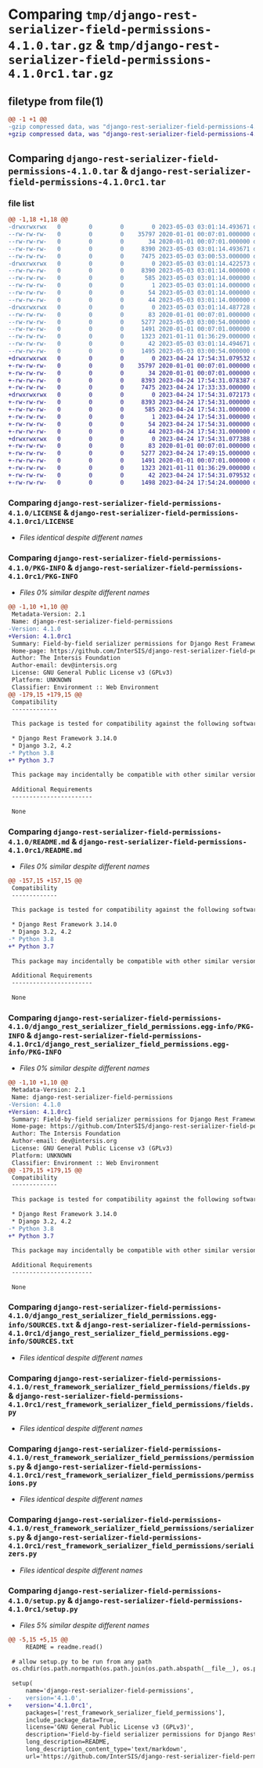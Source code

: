 # Comparing `tmp/django-rest-serializer-field-permissions-4.1.0.tar.gz` & `tmp/django-rest-serializer-field-permissions-4.1.0rc1.tar.gz`

## filetype from file(1)

```diff
@@ -1 +1 @@
-gzip compressed data, was "django-rest-serializer-field-permissions-4.1.0.tar", last modified: Wed May  3 03:01:14 2023, max compression
+gzip compressed data, was "django-rest-serializer-field-permissions-4.1.0rc1.tar", last modified: Mon Apr 24 17:54:31 2023, max compression
```

## Comparing `django-rest-serializer-field-permissions-4.1.0.tar` & `django-rest-serializer-field-permissions-4.1.0rc1.tar`

### file list

```diff
@@ -1,18 +1,18 @@
-drwxrwxrwx   0        0        0        0 2023-05-03 03:01:14.493671 django-rest-serializer-field-permissions-4.1.0/
--rw-rw-rw-   0        0        0    35797 2020-01-01 00:07:01.000000 django-rest-serializer-field-permissions-4.1.0/LICENSE
--rw-rw-rw-   0        0        0       34 2020-01-01 00:07:01.000000 django-rest-serializer-field-permissions-4.1.0/MANIFEST.in
--rw-rw-rw-   0        0        0     8390 2023-05-03 03:01:14.493671 django-rest-serializer-field-permissions-4.1.0/PKG-INFO
--rw-rw-rw-   0        0        0     7475 2023-05-03 03:00:53.000000 django-rest-serializer-field-permissions-4.1.0/README.md
-drwxrwxrwx   0        0        0        0 2023-05-03 03:01:14.422573 django-rest-serializer-field-permissions-4.1.0/django_rest_serializer_field_permissions.egg-info/
--rw-rw-rw-   0        0        0     8390 2023-05-03 03:01:14.000000 django-rest-serializer-field-permissions-4.1.0/django_rest_serializer_field_permissions.egg-info/PKG-INFO
--rw-rw-rw-   0        0        0      585 2023-05-03 03:01:14.000000 django-rest-serializer-field-permissions-4.1.0/django_rest_serializer_field_permissions.egg-info/SOURCES.txt
--rw-rw-rw-   0        0        0        1 2023-05-03 03:01:14.000000 django-rest-serializer-field-permissions-4.1.0/django_rest_serializer_field_permissions.egg-info/dependency_links.txt
--rw-rw-rw-   0        0        0       54 2023-05-03 03:01:14.000000 django-rest-serializer-field-permissions-4.1.0/django_rest_serializer_field_permissions.egg-info/requires.txt
--rw-rw-rw-   0        0        0       44 2023-05-03 03:01:14.000000 django-rest-serializer-field-permissions-4.1.0/django_rest_serializer_field_permissions.egg-info/top_level.txt
-drwxrwxrwx   0        0        0        0 2023-05-03 03:01:14.487728 django-rest-serializer-field-permissions-4.1.0/rest_framework_serializer_field_permissions/
--rw-rw-rw-   0        0        0       83 2020-01-01 00:07:01.000000 django-rest-serializer-field-permissions-4.1.0/rest_framework_serializer_field_permissions/__init__.py
--rw-rw-rw-   0        0        0     5277 2023-05-03 03:00:54.000000 django-rest-serializer-field-permissions-4.1.0/rest_framework_serializer_field_permissions/fields.py
--rw-rw-rw-   0        0        0     1491 2020-01-01 00:07:01.000000 django-rest-serializer-field-permissions-4.1.0/rest_framework_serializer_field_permissions/permissions.py
--rw-rw-rw-   0        0        0     1323 2021-01-11 01:36:29.000000 django-rest-serializer-field-permissions-4.1.0/rest_framework_serializer_field_permissions/serializers.py
--rw-rw-rw-   0        0        0       42 2023-05-03 03:01:14.494671 django-rest-serializer-field-permissions-4.1.0/setup.cfg
--rw-rw-rw-   0        0        0     1495 2023-05-03 03:00:54.000000 django-rest-serializer-field-permissions-4.1.0/setup.py
+drwxrwxrwx   0        0        0        0 2023-04-24 17:54:31.079532 django-rest-serializer-field-permissions-4.1.0rc1/
+-rw-rw-rw-   0        0        0    35797 2020-01-01 00:07:01.000000 django-rest-serializer-field-permissions-4.1.0rc1/LICENSE
+-rw-rw-rw-   0        0        0       34 2020-01-01 00:07:01.000000 django-rest-serializer-field-permissions-4.1.0rc1/MANIFEST.in
+-rw-rw-rw-   0        0        0     8393 2023-04-24 17:54:31.078387 django-rest-serializer-field-permissions-4.1.0rc1/PKG-INFO
+-rw-rw-rw-   0        0        0     7475 2023-04-24 17:33:33.000000 django-rest-serializer-field-permissions-4.1.0rc1/README.md
+drwxrwxrwx   0        0        0        0 2023-04-24 17:54:31.072173 django-rest-serializer-field-permissions-4.1.0rc1/django_rest_serializer_field_permissions.egg-info/
+-rw-rw-rw-   0        0        0     8393 2023-04-24 17:54:31.000000 django-rest-serializer-field-permissions-4.1.0rc1/django_rest_serializer_field_permissions.egg-info/PKG-INFO
+-rw-rw-rw-   0        0        0      585 2023-04-24 17:54:31.000000 django-rest-serializer-field-permissions-4.1.0rc1/django_rest_serializer_field_permissions.egg-info/SOURCES.txt
+-rw-rw-rw-   0        0        0        1 2023-04-24 17:54:31.000000 django-rest-serializer-field-permissions-4.1.0rc1/django_rest_serializer_field_permissions.egg-info/dependency_links.txt
+-rw-rw-rw-   0        0        0       54 2023-04-24 17:54:31.000000 django-rest-serializer-field-permissions-4.1.0rc1/django_rest_serializer_field_permissions.egg-info/requires.txt
+-rw-rw-rw-   0        0        0       44 2023-04-24 17:54:31.000000 django-rest-serializer-field-permissions-4.1.0rc1/django_rest_serializer_field_permissions.egg-info/top_level.txt
+drwxrwxrwx   0        0        0        0 2023-04-24 17:54:31.077388 django-rest-serializer-field-permissions-4.1.0rc1/rest_framework_serializer_field_permissions/
+-rw-rw-rw-   0        0        0       83 2020-01-01 00:07:01.000000 django-rest-serializer-field-permissions-4.1.0rc1/rest_framework_serializer_field_permissions/__init__.py
+-rw-rw-rw-   0        0        0     5277 2023-04-24 17:49:15.000000 django-rest-serializer-field-permissions-4.1.0rc1/rest_framework_serializer_field_permissions/fields.py
+-rw-rw-rw-   0        0        0     1491 2020-01-01 00:07:01.000000 django-rest-serializer-field-permissions-4.1.0rc1/rest_framework_serializer_field_permissions/permissions.py
+-rw-rw-rw-   0        0        0     1323 2021-01-11 01:36:29.000000 django-rest-serializer-field-permissions-4.1.0rc1/rest_framework_serializer_field_permissions/serializers.py
+-rw-rw-rw-   0        0        0       42 2023-04-24 17:54:31.079532 django-rest-serializer-field-permissions-4.1.0rc1/setup.cfg
+-rw-rw-rw-   0        0        0     1498 2023-04-24 17:54:24.000000 django-rest-serializer-field-permissions-4.1.0rc1/setup.py
```

### Comparing `django-rest-serializer-field-permissions-4.1.0/LICENSE` & `django-rest-serializer-field-permissions-4.1.0rc1/LICENSE`

 * *Files identical despite different names*

### Comparing `django-rest-serializer-field-permissions-4.1.0/PKG-INFO` & `django-rest-serializer-field-permissions-4.1.0rc1/PKG-INFO`

 * *Files 0% similar despite different names*

```diff
@@ -1,10 +1,10 @@
 Metadata-Version: 2.1
 Name: django-rest-serializer-field-permissions
-Version: 4.1.0
+Version: 4.1.0rc1
 Summary: Field-by-field serializer permissions for Django Rest Framework.
 Home-page: https://github.com/InterSIS/django-rest-serializer-field-permissions/
 Author: The Intersis Foundation
 Author-email: dev@intersis.org
 License: GNU General Public License v3 (GPLv3)
 Platform: UNKNOWN
 Classifier: Environment :: Web Environment
@@ -179,15 +179,15 @@
 Compatibility
 -------------
 
 This package is tested for compatibility against the following software versions:
 
 * Django Rest Framework 3.14.0
 * Django 3.2, 4.2
-* Python 3.8
+* Python 3.7
 
 This package may incidentally be compatible with other similar versions of the above software. See tox.ini for specific minor versions tested.
 
 Additional Requirements
 -----------------------
 
 None
```

### Comparing `django-rest-serializer-field-permissions-4.1.0/README.md` & `django-rest-serializer-field-permissions-4.1.0rc1/README.md`

 * *Files 0% similar despite different names*

```diff
@@ -157,15 +157,15 @@
 Compatibility
 -------------
 
 This package is tested for compatibility against the following software versions:
 
 * Django Rest Framework 3.14.0
 * Django 3.2, 4.2
-* Python 3.8
+* Python 3.7
 
 This package may incidentally be compatible with other similar versions of the above software. See tox.ini for specific minor versions tested.
 
 Additional Requirements
 -----------------------
 
 None
```

### Comparing `django-rest-serializer-field-permissions-4.1.0/django_rest_serializer_field_permissions.egg-info/PKG-INFO` & `django-rest-serializer-field-permissions-4.1.0rc1/django_rest_serializer_field_permissions.egg-info/PKG-INFO`

 * *Files 0% similar despite different names*

```diff
@@ -1,10 +1,10 @@
 Metadata-Version: 2.1
 Name: django-rest-serializer-field-permissions
-Version: 4.1.0
+Version: 4.1.0rc1
 Summary: Field-by-field serializer permissions for Django Rest Framework.
 Home-page: https://github.com/InterSIS/django-rest-serializer-field-permissions/
 Author: The Intersis Foundation
 Author-email: dev@intersis.org
 License: GNU General Public License v3 (GPLv3)
 Platform: UNKNOWN
 Classifier: Environment :: Web Environment
@@ -179,15 +179,15 @@
 Compatibility
 -------------
 
 This package is tested for compatibility against the following software versions:
 
 * Django Rest Framework 3.14.0
 * Django 3.2, 4.2
-* Python 3.8
+* Python 3.7
 
 This package may incidentally be compatible with other similar versions of the above software. See tox.ini for specific minor versions tested.
 
 Additional Requirements
 -----------------------
 
 None
```

### Comparing `django-rest-serializer-field-permissions-4.1.0/django_rest_serializer_field_permissions.egg-info/SOURCES.txt` & `django-rest-serializer-field-permissions-4.1.0rc1/django_rest_serializer_field_permissions.egg-info/SOURCES.txt`

 * *Files identical despite different names*

### Comparing `django-rest-serializer-field-permissions-4.1.0/rest_framework_serializer_field_permissions/fields.py` & `django-rest-serializer-field-permissions-4.1.0rc1/rest_framework_serializer_field_permissions/fields.py`

 * *Files identical despite different names*

### Comparing `django-rest-serializer-field-permissions-4.1.0/rest_framework_serializer_field_permissions/permissions.py` & `django-rest-serializer-field-permissions-4.1.0rc1/rest_framework_serializer_field_permissions/permissions.py`

 * *Files identical despite different names*

### Comparing `django-rest-serializer-field-permissions-4.1.0/rest_framework_serializer_field_permissions/serializers.py` & `django-rest-serializer-field-permissions-4.1.0rc1/rest_framework_serializer_field_permissions/serializers.py`

 * *Files identical despite different names*

### Comparing `django-rest-serializer-field-permissions-4.1.0/setup.py` & `django-rest-serializer-field-permissions-4.1.0rc1/setup.py`

 * *Files 5% similar despite different names*

```diff
@@ -5,15 +5,15 @@
     README = readme.read()
 
 # allow setup.py to be run from any path
 os.chdir(os.path.normpath(os.path.join(os.path.abspath(__file__), os.pardir)))
 
 setup(
     name='django-rest-serializer-field-permissions',
-    version='4.1.0',
+    version='4.1.0rc1',
     packages=['rest_framework_serializer_field_permissions'],
     include_package_data=True,
     license='GNU General Public License v3 (GPLv3)',
     description='Field-by-field serializer permissions for Django Rest Framework.',
     long_description=README,
     long_description_content_type='text/markdown',
     url='https://github.com/InterSIS/django-rest-serializer-field-permissions/',
```

